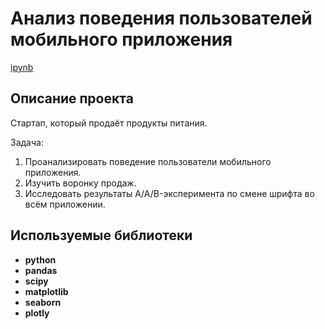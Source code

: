 # Анализ поведения пользователей мобильного приложения

[ipynb](https://github.com/Kelenaki/Portfolio/blob/main/mobile_app_analysis/mobile_app_analysis.ipynb)

## Описание проекта
Стартап, который продаёт продукты питания.

Задача:

1. Проанализировать поведение пользователи мобильного приложения.
2. Изучить воронку продаж.
3. Исследовать результаты A/A/B-эксперимента по смене шрифта во всём приложении.


## Используемые библиотеки

- **python**
- **pandas**
- **scipy**
- **matplotlib**
- **seaborn**
- **plotly**
